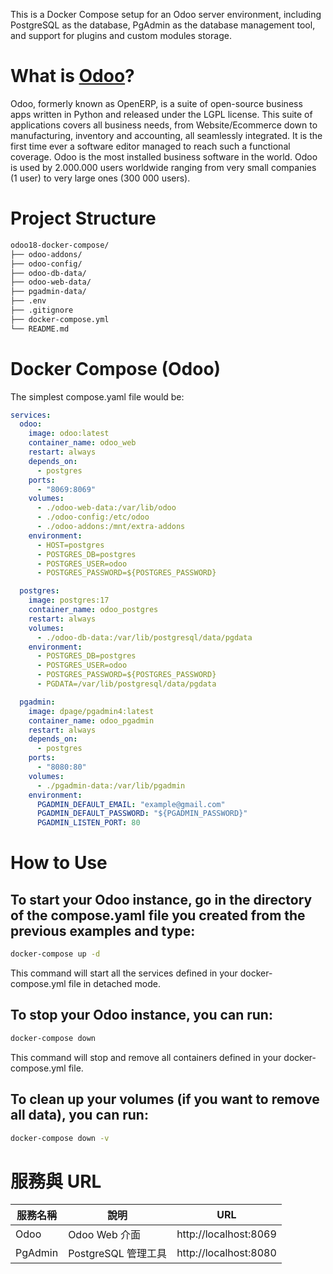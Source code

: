 This is a Docker Compose setup for an Odoo server environment, including PostgreSQL as the database, PgAdmin as the database management tool, and support for plugins and custom modules storage.

# What is [Odoo](https://www.odoo.com/)?
Odoo, formerly known as OpenERP, is a suite of open-source business apps written in Python and released under the LGPL license. This suite of applications covers all business needs, from Website/Ecommerce down to manufacturing, inventory and accounting, all seamlessly integrated. It is the first time ever a software editor managed to reach such a functional coverage. Odoo is the most installed business software in the world. Odoo is used by 2.000.000 users worldwide ranging from very small companies (1 user) to very large ones (300 000 users).

# Project Structure
```bash
odoo18-docker-compose/
├── odoo-addons/
├── odoo-config/
├── odoo-db-data/
├── odoo-web-data/
├── pgadmin-data/
├── .env
├── .gitignore
├── docker-compose.yml
└── README.md
```

# Docker Compose (Odoo)
The simplest compose.yaml file would be:
```yaml
services:
  odoo:
    image: odoo:latest
    container_name: odoo_web
    restart: always
    depends_on:
      - postgres
    ports:
      - "8069:8069"
    volumes:
      - ./odoo-web-data:/var/lib/odoo
      - ./odoo-config:/etc/odoo
      - ./odoo-addons:/mnt/extra-addons
    environment:
      - HOST=postgres
      - POSTGRES_DB=postgres
      - POSTGRES_USER=odoo
      - POSTGRES_PASSWORD=${POSTGRES_PASSWORD}

  postgres:
    image: postgres:17
    container_name: odoo_postgres
    restart: always
    volumes:
      - ./odoo-db-data:/var/lib/postgresql/data/pgdata
    environment:
      - POSTGRES_DB=postgres
      - POSTGRES_USER=odoo
      - POSTGRES_PASSWORD=${POSTGRES_PASSWORD}
      - PGDATA=/var/lib/postgresql/data/pgdata

  pgadmin:
    image: dpage/pgadmin4:latest
    container_name: odoo_pgadmin
    restart: always
    depends_on:
      - postgres
    ports:
      - "8080:80"
    volumes:
      - ./pgadmin-data:/var/lib/pgadmin
    environment:
      PGADMIN_DEFAULT_EMAIL: "example@gmail.com"
      PGADMIN_DEFAULT_PASSWORD: "${PGADMIN_PASSWORD}"
      PGADMIN_LISTEN_PORT: 80
```

# How to Use
## To start your Odoo instance, go in the directory of the compose.yaml file you created from the previous examples and type:

```bash
docker-compose up -d
```

This command will start all the services defined in your docker-compose.yml file in detached mode.

## To stop your Odoo instance, you can run:

```bash
docker-compose down
```

This command will stop and remove all containers defined in your docker-compose.yml file.

## To clean up your volumes (if you want to remove all data), you can run:

```bash
docker-compose down -v
```

# 服務與 URL
|服務名稱	|說明	|URL
|--	|--	|--
|Odoo	|Odoo Web 介面	|http://localhost:8069
|PgAdmin	|PostgreSQL 管理工具	|http://localhost:8080
